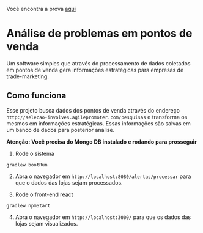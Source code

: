 Você encontra a prova <a href="https://github.com/involvestecnologia/selecaoinvolves/blob/master/desafio-fullstack/Prova%20full%20stack.pdf">aqui</a> 

# Análise de problemas em pontos de venda

Um software simples que através do processamento de dados coletados em pontos de venda gera informações estratégicas para empresas de trade-marketing.

## Como funciona

Esse projeto busca dados dos pontos de venda através do endereço `http://selecao-involves.agilepromoter.com/pesquisas` e transforma os mesmos em informações estratégicas. Essas informações são salvas em um banco de dados para posterior análise.

**Atenção: Você precisa do Mongo DB instalado e rodando para prosseguir**

1. Rode o sistema
``` 
gradlew bootRun
```
2. Abra o navegador em `http://localhost:8080/alertas/processar` para que o dados das lojas sejam processados. 

3. Rode o front-end react
``` 
gradlew npmStart
```
4. Abra o navegador em `http://localhost:3000/` para que os dados das lojas sejam visualizados.